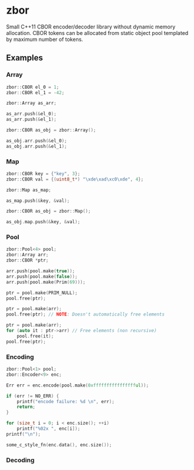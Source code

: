 # zbor

Small C++11 CBOR encoder/decoder library without dynamic memory allocation. CBOR tokens can be allocated from static object pool templated by maximum number of tokens.

## Examples

### Array

```cpp
zbor::CBOR el_0 = 1;
zbor::CBOR el_1 = -42;

zbor::Array as_arr;

as_arr.push(&el_0);
as_arr.push(&el_1);

zbor::CBOR as_obj = zbor::Array();

as_obj.arr.push(&el_0);
as_obj.arr.push(&el_1);
```

### Map

```cpp
zbor::CBOR key = {"key", 3};
zbor::CBOR val = {(uint8_t*) "\xde\xad\xc0\xde", 4};

zbor::Map as_map;

as_map.push(&key, &val);

zbor::CBOR as_obj = zbor::Map();

as_obj.map.push(&key, &val);
```

### Pool

```cpp
zbor::Pool<4> pool;
zbor::Array arr;
zbor::CBOR *ptr;

arr.push(pool.make(true));
arr.push(pool.make(false));
arr.push(pool.make(Prim(69)));

ptr = pool.make(PRIM_NULL);
pool.free(ptr);

ptr = pool.make(arr);
pool.free(ptr); // NOTE: Doesn't automatically free elements

ptr = pool.make(arr);
for (auto it : ptr->arr) // Free elements (non recursive)
    pool.free(it);
pool.free(ptr);
```

### Encoding

```cpp
zbor::Pool<1> pool;
zbor::Encoder<9> enc;

Err err = enc.encode(pool.make(0xfffffffffffffffful));

if (err != NO_ERR) {
    printf("encode failure: %d \n", err);
    return;
}

for (size_t i = 0; i < enc.size(); ++i)
    printf("%02x ", enc[i]);
printf("\n");

some_c_style_fn(enc.data(), enc.size());
```

### Decoding

```cpp
```
